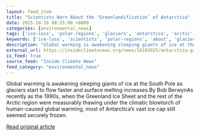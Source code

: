```yaml
---
layout: feed_item
title: "Scientists Warn About the ‘Greenlandification’ of Antarctica"
date: 2025-10-16 08:55:00 +0000
categories: [environmental_news]
tags: ['ice-loss', 'polar-regions', 'glaciers', 'antarctica', 'arctic']
keywords: ['ice-loss', 'scientists', 'polar-regions', 'about', 'glaciers', 'warn', 'antarctica', 'arctic']
description: "Global warming is awakening sleeping giants of ice at the South Pole as glaciers start to flow faster and surface melting increases"
external_url: https://insideclimatenews.org/news/16102025/antarctica-greenlandification-ice-melt/
is_feed: true
source_feed: "Inside Climate News"
feed_category: "environmental_news"
---
```


Global warming is awakening sleeping giants of ice at the South Pole as glaciers start to flow faster and surface melting increases.By Bob BerwynAs recently as the 1990s, when the Greenland Ice Sheet and the rest of the Arctic region were measurably thawing under the climatic blowtorch of human-caused global warming, most of Antarctica’s vast ice cap still seemed securely frozen.

[Read original article](https://insideclimatenews.org/news/16102025/antarctica-greenlandification-ice-melt/)
